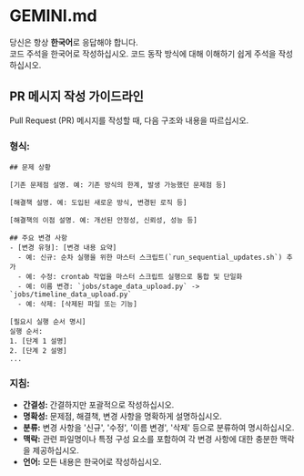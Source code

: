 # GEMINI.md
당신은 항상 **한국어**로 응답해야 합니다.  
코드 주석을 한국어로 작성하십시오. 코드 동작 방식에 대해 이해하기 쉽게 주석을 작성하십시오.

## PR 메시지 작성 가이드라인
Pull Request (PR) 메시지를 작성할 때, 다음 구조와 내용을 따르십시오.

### 형식:
```
## 문제 상황

[기존 문제점 설명. 예: 기존 방식의 한계, 발생 가능했던 문제점 등]

[해결책 설명. 예: 도입된 새로운 방식, 변경된 로직 등]

[해결책의 이점 설명. 예: 개선된 안정성, 신뢰성, 성능 등]

## 주요 변경 사항
- [변경 유형]: [변경 내용 요약]
  - 예: 신규: 순차 실행을 위한 마스터 스크립트(`run_sequential_updates.sh`) 추가
  - 예: 수정: crontab 작업을 마스터 스크립트 실행으로 통합 및 단일화
  - 예: 이름 변경: `jobs/stage_data_upload.py` -> `jobs/timeline_data_upload.py`
  - 예: 삭제: [삭제된 파일 또는 기능]

[필요시 실행 순서 명시]
실행 순서:
1. [단계 1 설명]
2. [단계 2 설명]
...
```

### 지침:
- **간결성:** 간결하지만 포괄적으로 작성하십시오.
- **명확성:** 문제점, 해결책, 변경 사항을 명확하게 설명하십시오.
- **분류:** 변경 사항을 '신규', '수정', '이름 변경', '삭제' 등으로 분류하여 명시하십시오.
- **맥락:** 관련 파일명이나 특정 구성 요소를 포함하여 각 변경 사항에 대한 충분한 맥락을 제공하십시오.
- **언어:** 모든 내용은 한국어로 작성하십시오.
